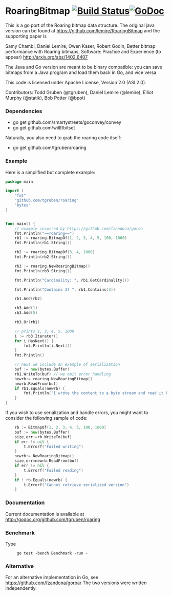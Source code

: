RoaringBitmap [![Build Status](https://travis-ci.org/tgruben/roaring.png)](https://travis-ci.org/tgruben/roaring)[![GoDoc](https://godoc.org/github.com/tgruben/roaring?status.svg)](https://godoc.org/github.com/tgruben/roaring) 
=============

This is a go port of the Roaring bitmap data structure.  The original java version
can be found at https://github.com/lemire/RoaringBitmap and the supporting paper is

Samy Chambi, Daniel Lemire, Owen Kaser, Robert Godin, Better bitmap performance with Roaring bitmaps, Software: Practice and Experience (to appear) http://arxiv.org/abs/1402.6407

The Java and Go version are meant to be binary compatible: you can save bitmaps
from a Java program and load them back in Go, and vice versa. 


This code is licensed under Apache License, Version 2.0 (ASL2.0). 

Contributors: Todd Gruben (@tgruben), Daniel Lemire (@lemire), Elliot Murphy (@statik), Bob Potter (@bpot) 


### Dependencies

  - go get github.com/smartystreets/goconvey/convey
  - go get github.com/willf/bitset

Naturally, you also need to grab the roaring code itself:
  - go get github.com/tgruben/roaring


### Example

Here is a simplified but complete example:

```go
package main

import (
    "fmt"
    "github.com/tgruben/roaring"
    "bytes"
)


func main() {
    // example inspired by https://github.com/fzandona/goroa
    fmt.Println("==roaring==")
    rb1 := roaring.BitmapOf(1, 2, 3, 4, 5, 100, 1000)
    fmt.Println(rb1.String())

    rb2 := roaring.BitmapOf(3, 4, 1000)
    fmt.Println(rb2.String())

    rb3 := roaring.NewRoaringBitmap()
    fmt.Println(rb3.String())

    fmt.Println("Cardinality: ", rb1.GetCardinality())

    fmt.Println("Contains 3? ", rb1.Contains(3))

    rb1.And(rb2)

    rb3.Add(1)
    rb3.Add(5)

    rb3.Or(rb1)

    // prints 1, 3, 4, 5, 1000
    i := rb3.Iterator()
    for i.HasNext() {
        fmt.Println(i.Next())
    }
    fmt.Println()

    // next we include an example of serialization
    buf := new(bytes.Buffer)
    rb1.WriteTo(buf) // we omit error handling
    newrb:= roaring.NewRoaringBitmap()
    newrb.ReadFrom(buf)
    if rb1.Equals(newrb) {
    	fmt.Println("I wrote the content to a byte stream and read it back.")
    }
}
```

If you wish to use serialization and handle errors, you might want to 
consider the following sample of code:

```go
	rb := BitmapOf(1, 2, 3, 4, 5, 100, 1000)
	buf := new(bytes.Buffer)
	size,err:=rb.WriteTo(buf)
	if err != nil {
		t.Errorf("Failed writing")
	}
	newrb:= NewRoaringBitmap()
	size,err=newrb.ReadFrom(buf)
	if err != nil {
		t.Errorf("Failed reading")
	}
	if ! rb.Equals(newrb) {
		t.Errorf("Cannot retrieve serialized version")
	}
```




### Documentation

Current documentation is available at http://godoc.org/github.com/tgruben/roaring

### Benchmark

Type

         go test -bench Benchmark -run -

### Alternative

For an alternative implementation in Go, see https://github.com/fzandona/goroar
The two versions were written independently.
